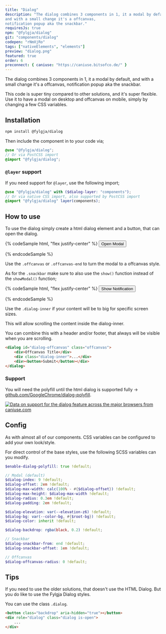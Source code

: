 ```yaml
---
title: "Dialog"
description: "The dialog combines 3 components in 1, it a modal by default,
and with a small change it's a offcanvas,
notification popup aka the snackbar."
requiresJs: true
npm: "@fylgja/dialog"
git: "components/dialog"
codepen: "rNmXjRo"
tags: ["nativeElements", "elements"]
preview: "dialog.png"
featured: true
order: 6
preconnect: { caniuse: "https://caniuse.bitsofco.de/" }
---
```


The dialog combines 3 components in 1, it a modal by default,
and with a small change it's a offcanvas,
notification popup aka the snackbar.

This code is super tiny compared to other solutions,
and it's super flexible.
Use it to have a modal on desktop and offcanvas on mobile,
simply by changing a few CSS variables.

## Installation

```bash
npm install @fylgja/dialog
```

Then include the component in to your code via;

```scss
@use "@fylgja/dialog";
// Or via PostCSS import
@import "@fylgja/dialog";
```

### `@layer` support

If you need support for `@layer`,
use the following import;

```scss
@use "@fylgja/dialog" with ($dialog-layer: "components");
// Or via native CSS import, also supported by PostCSS import
@import "@fylgja/dialog" layer(components);
```

## How to use

To use the dialog simply create a html dialog element and a button,
that can open the dialog.

{% codeSample html, "flex justify-center" %}
<button class="btn -theme" onclick="document.querySelector('#dialog-modal').showModal()">Open Modal</button>
<dialog id="dialog-modal">
    <p>Hello There! Hello World! Welcome!</p>
    <button class="btn" onclick="document.querySelector('#dialog-modal').close()">Close</button>
</dialog>
{% endcodeSample %}

Use the `.offcanvas` or `.offcanvas-end` to turn the modal to a offcanvas style.

As for the `.snackbar` make sure to also use the `show()` function instead of the `showModal()` function;

{% codeSample html, "flex justify-center" %}
<button class="btn -theme" onclick="document.querySelector('#dialog-snackbar').show()">Show Notification</button>
<dialog id="dialog-snackbar" class="snackbar" style="--dialog-padding: 1em 2em;">
    <div class="flex items-center">
        <p class="my-0 me-4">Hello There!</p>
        <button class="btn" onclick="document.querySelector('#dialog-snackbar').close()">Close</button>
    </div>
</dialog>
{% endcodeSample %}

Use the `.dialog-inner` 
if your content will be to big for specific screen sizes.

This will allow scrolling the content inside the dialog-inner.

You can combine this with a header and/or footer, 
that always will be visible when you are scrolling.

```html
<dialog id="dialog-offcanvas" class="offcanvas">
    <div>Offcanvas Title</div>
    <div class="dialog-inner">...</div>
    <div><button>Submit</button></div>
</dialog>
```

### Support

You will need the polyfill until the html dialog is supported fully
-> [github.com/GoogleChrome/dialog-polyfill](https://github.com/GoogleChrome/dialog-polyfill).

[![Data on support for the dialog feature across the major browsers from caniuse.com](https://caniuse.bitsofco.de/image/dialog.webp)](https://caniuse.com/dialog)

## Config

As with almost all of our components.
CSS variables can be configured to add your own look/style.

For direct control of the base styles,
use the following SCSS variables can you modify.

```scss
$enable-dialog-polyfill: true !default;

// Modal (default)
$dialog-index: 9 !default;
$dialog-offset: 2em !default;
$dialog-max-width: calc(100% - #{$dialog-offset}) !default;
$dialog-max-height: $dialog-max-width !default;
$dialog-radius: 0.3em !default;
$dialog-padding: 2em !default;

$dialog-elevation: var(--elevation-z6) !default;
$dialog-bg: var(--color-bg, #{$root-bg}) !default;
$dialog-color: inherit !default;

$dialog-backdrop: rgba(black, 0.2) !default;

// Snackbar
$dialog-snackbar-from: end !default;
$dialog-snackbar-offset: 1em !default;

// Offcanvas
$dialog-offcanvas-radius: 0 !default;
```

## Tips

If you need to use the older solutions, that doesn't use the HTML Dialog.
But you do like to use the Fylgja Dialog styles.

You can use the class `.dialog`.

```html
<button class="backdrop" aria-hidden="true"></button>
<div role="dialog" class="dialog is-open">
    ...
</div>
```
